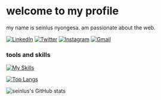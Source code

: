 # welcome to my profile

my name is seinlus nyongesa. am passionate about the web.

[![LinkedIn](https://img.shields.io/badge/linkedin-%230077B5.svg?style=for-the-badge&logo=linkedin&logoColor=white)](https://linkedin.com/in/seinlus-nyongesa-7157081a6/)
[![Twitter](https://img.shields.io/badge/Twitter-%231DA1F2.svg?style=for-the-badge&logo=Twitter&logoColor=white)](https://twitter.com/0x15a)
[![Instagram](https://img.shields.io/badge/Instagram-%23E4405F.svg?style=for-the-badge&logo=Instagram&logoColor=white)](https://www.instagram.com/seinlus._0x15a/)
[![Gmail](https://img.shields.io/badge/Gmail-D14836?style=for-the-badge&logo=gmail&logoColor=white)](https://seinlus044@gmail.com)

### **tools and skills**

[![My Skills](https://skillicons.dev/icons?i=js,html,css,react,nodejs,typescript,nextjs,vscode,postgres,tailwind,express,git,github&theme=light&perline=8)](https://skillicons.dev)

[![Top Langs](https://github-readme-stats.vercel.app/api/top-langs/?username=seinlusnyongesa&layout=compact&theme=light)](https://github.com/anuraghazra/github-readme-stats)

![seinlus's GitHub stats](https://github-readme-stats.vercel.app/api?username=seinlusnyongesa&show_icons=true&theme=light)
